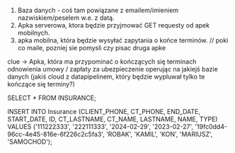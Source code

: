 1. Baza danych - coś tam powiązane z emailem/imieniem nazwiskiem/peselem w.e. z datą.
2. Apka serverowa, ktora będzie przyjmować GET requesty od apek mobilnych.
3. apka mobilna, która będzie wysyłać zapytania o końce terminów. // poki co maile, pozniej sie pomysli czy pisac druga apke


clue -> Apka, która ma przypominać o kończących się terminach odnowienia umowy / zapłaty
 za ubezpieczenie operując na jakiejś bazie danych
 (jakiś cloud z datapipelinem, który będzie wypluwał tylko te kończące się terminy?)



 SELECT * FROM INSURANCE;

 INSERT INTO Insurance (CLIENT_PHONE, CT_PHONE, END_DATE, START_DATE, ID, CT_LASTNAME, CT_NAME, LASTNAME, NAME, TYPE)
 VALUES ('111222333', '222111333', '2024-02-29', '2023-02-27', '19fc0dd4-96cc-4e45-816e-6f226c2c5fa3', 'ROBAK', 'KAMIL', 'KON', 'MARIUSZ', 'SAMOCHOD');
